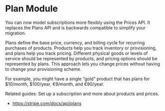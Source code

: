 # Plan Module

You can now model subscriptions more flexibly using the Prices API. It replaces the Plans API and is backwards
compatible to simplify your migration.

Plans define the base price, currency, and billing cycle for recurring purchases of products. Products help you track
inventory or provisioning, and plans help you track pricing. Different physical goods or levels of service should be
represented by products, and pricing options should be represented by plans. This approach lets you change prices
without having to change your provisioning scheme.

For example, you might have a single “gold” product that has plans for $10/month, $100/year, €9/month, and €90/year.

Related guides: Set up a subscription and more about products and prices.

- https://stripe.com/docs/api/plans